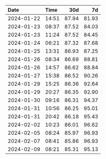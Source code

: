 | Date       | Time     | 30d       | 7d    |
|:-----------|:---------|----------:|------:|
| 2024-01-22 | 14:51    | 87.94     | 81.93 |
| 2024-01-23 | 08:37    | 87.52     | 84.03 |
| 2024-01-23 | 11:24    | 87.52     | 84.45 |
| 2024-01-24 | 06:21    | 87.32     | 87.68 |
| 2024-01-25 | 13:31    | 86.93     | 87.25 |
| 2024-01-26 | 08:34    | 86.69     | 88.81 |
| 2024-01-26 | 14:57    | 86.62     | 88.84 |
| 2024-01-27 | 15:38    | 86.52     | 90.26 |
| 2024-01-29 | 15:25    | 86.36     | 92.64 |
| 2024-01-29 | 20:27    | 86.35     | 92.90 |
| 2024-01-30 | 09:16    | 86.31     | 94.37 |
| 2024-01-31 | 10:56    | 86.25     | 95.01 |
| 2024-01-31 | 20:42    | 86.18     | 95.43 |
| 2024-02-02 | 10:23    | 86.01     | 96.62 |
| 2024-02-05 | 08:24    | 85.97     | 96.93 |
| 2024-02-07 | 08:41    | 85.86     | 96.93 |
| 2024-02-09 | 08:21    | 85.31     | 95.13 |